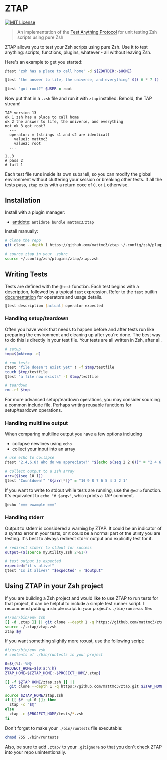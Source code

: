 # ZTAP

[![MIT License](https://img.shields.io/badge/license-MIT-007EC7.svg)](/LICENSE)

> An implementation of the [Test Anything Protocol][tap] for unit testing Zsh scripts
using pure Zsh

ZTAP allows you to test your Zsh scripts using pure Zsh. Use it to test anything:
scripts, functions, plugins, whatever - all without leaving Zsh.

Here's an example to get you started:

```zsh
@test "zsh has a place to call home" -d ${ZDOTDIR:-$HOME}

@test "the answer to life, the universe, and everything" $(( 6 * 7 )) -eq 42

@test "got root?" $USER = root
```

Now put that in a `.zsh` file and run it with `ztap` installed.
Behold, the TAP stream!

```console
TAP version 13
ok 1 zsh has a place to call home
ok 2 the answer to life, the universe, and everything
not ok 3 got root?
  ---
  operator: = (strings s1 and s2 are identical)
    value1: mattmc3
    value2: root
  ...

1..3
# pass 2
# fail 1
```

Each test file runs inside its own subshell, so you can modify the global environment
without cluttering your session or breaking other tests. If all the tests pass, `ztap`
exits with a return code of `0`, or `1` otherwise.

## Installation

Install with a plugin manager:

- [antidote][antidote]: `antidote bundle mattmc3/ztap`

Install manually:

```zsh
# clone the repo
git clone --depth 1 https://github.com/mattmc3/ztap ~/.config/zsh/plugins/ztap

# source ztap in your .zshrc
source ~/.config/zsh/plugins/ztap/ztap.zsh
```

## Writing Tests

Tests are defined with the `@test` function. Each test begins with a description,
followed by a typical `test` expression. Refer to the `test` builtin
[documentation](http://zsh.sourceforge.net/Doc/Release/Conditional-Expressions.html) for
operators and usage details.

```zsh
@test description [actual] operator expected
```

### Handling setup/teardown

Often you have work that needs to happen before and after tests run like preparing the
environment and cleaning up after you're done. The best way to do this is directly in
your test file. Your tests are all written in Zsh, after all.

```zsh
# setup
tmp=$(mktemp -d)

# run tests
@test "file doesn't exist yet" ! -f $tmp/testfile
touch $tmp/testfile
@test "a file now exists" -f $tmp/testfile

# teardown
rm -rf $tmp
```

For more advanced setup/teardown operations, you may consider sourcing a common include
file. Perhaps writing reusable functions for setup/teardown operations.

### Handling multiline output

When comparing multiline output you have a few options including

- collapse newlines using `echo`
- collect your input into an array

```zsh
# use echo to collapse
@test "2,4,6,8! Who do we appreciate?" "$(echo $(seq 2 2 8))" = "2 4 6 8"

# collect output to a zsh array
arr=($(seq 10 1))
@test "Countdown!" "${arr[*]}" = "10 9 8 7 6 5 4 3 2 1"
```

If you want to write to stdout while tests are running, use the `@echo` function.
It's equivalent to `echo "# $argv"`, which prints a TAP comment.

```zsh
@echo "=== example ==="
```

### Handling stderr

Output to stderr is considered a warning by ZTAP. It could be an indicator of a syntax
error in your tests, or it could be a normal part of the utility you are testing. It's
best to always redirect stderr output and explicitly test for it.

```zsh
# redirect stderr to stdout for success
output=($(source myutility.zsh 2>&1))

# test output is expected
expected="it's alive!"
@test "Is it alive?" "$expected" = "$output"
```

## Using ZTAP in your Zsh project

If you are building a Zsh project and would like to use ZTAP to run tests for that
project, it can be helpful to include a simple test runner script. I recommend putting
a simple script in your project's `./bin/runtests` file:

```zsh
#!/usr/bin/env zsh
[[ -d .ztap ]] || git clone --depth 1 -q https://github.com/mattmc3/ztap.git .ztap
source ./.ztap/ztap.zsh
ztap $@
```

If you want something slightly more robust, use the following script:

```zsh
#!/usr/bin/env zsh
# contents of ./bin/runtests in your project

0=${(%):-%N}
PROJECT_HOME=${0:a:h:h}
ZTAP_HOME=${ZTAP_HOME:-$PROJECT_HOME/.ztap}

[[ -f $ZTAP_HOME/ztap.zsh ]] ||
  git clone --depth 1 -q https://github.com/mattmc3/ztap.git $ZTAP_HOME

source $ZTAP_HOME/ztap.zsh
if [[ $# -gt 0 ]]; then
  ztap -c "$@"
else
  ztap -c $PROJECT_HOME/tests/*.zsh
fi
```

Don't forget to make your `./bin/runtests` file executable:

```zsh
chmod 755 ./bin/runtests
```

Also, be sure to add `.ztap/` to your `.gitignore` so that you don't check ZTAP into
your repo unintentionally.

[tap]: https://testanything.org
[antidote]: https://github.com/mattmc3/antidote
